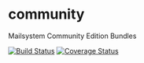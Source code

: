 # community
Mailsystem Community Edition Bundles

[![Build Status](https://travis-ci.org/mailsystem/community.svg?branch=master)](https://travis-ci.org/mailsystem/community)
[![Coverage Status](https://coveralls.io/repos/mailsystem/community/badge.svg?branch=master&service=github)](https://coveralls.io/github/mailsystem/community?branch=master)
